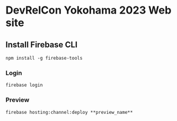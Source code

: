 # DevRelCon Yokohama 2023 Web site

## Install Firebase CLI

```
npm install -g firebase-tools
```

### Login

```
firebase login
```

### Preview

```
firebase hosting:channel:deploy **preview_name**
```

